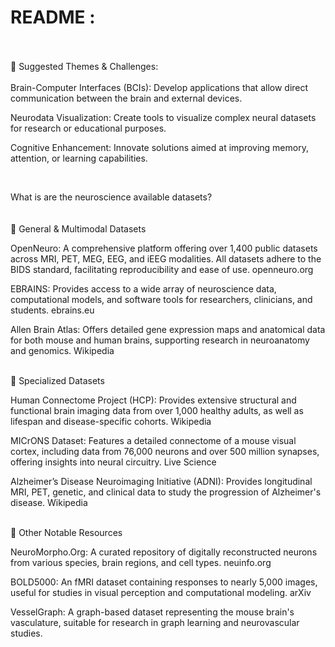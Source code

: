 # README :
<br>
<br>
​​🧩 Suggested Themes & Challenges:<br>
<br>
​Brain-Computer Interfaces (BCIs): Develop applications that allow direct communication between the brain and external devices.<br>

​Neurodata Visualization: Create tools to visualize complex neural datasets for research or educational purposes.<br>

​Cognitive Enhancement: Innovate solutions aimed at improving memory, attention, or learning capabilities.<br>

​

​What is are the neuroscience available datasets? <br>
<br>
<br>
​🧠 General & Multimodal Datasets <br>

​OpenNeuro: A comprehensive platform offering over 1,400 public datasets across MRI, PET, MEG, EEG, and iEEG modalities. All datasets adhere to the BIDS standard, facilitating reproducibility and ease of use. openneuro.org <br>

​EBRAINS: Provides access to a wide array of neuroscience data, computational models, and software tools for researchers, clinicians, and students. ebrains.eu <br>

​Allen Brain Atlas: Offers detailed gene expression maps and anatomical data for both mouse and human brains, supporting research in neuroanatomy and genomics. Wikipedia <br>

<br>
​🧬 Specialized Datasets <br>

​Human Connectome Project (HCP): Provides extensive structural and functional brain imaging data from over 1,000 healthy adults, as well as lifespan and disease-specific cohorts. Wikipedia <br>

​MICrONS Dataset: Features a detailed connectome of a mouse visual cortex, including data from 76,000 neurons and over 500 million synapses, offering insights into neural circuitry. Live Science <br>

​Alzheimer’s Disease Neuroimaging Initiative (ADNI): Provides longitudinal MRI, PET, genetic, and clinical data to study the progression of Alzheimer's disease. Wikipedia <br>

<br>
​🧩 Other Notable Resources <br>

​NeuroMorpho.Org: A curated repository of digitally reconstructed neurons from various species, brain regions, and cell types. neuinfo.org <br>

​BOLD5000: An fMRI dataset containing responses to nearly 5,000 images, useful for studies in visual perception and computational modeling. arXiv <br>

​VesselGraph: A graph-based dataset representing the mouse brain's vasculature, suitable for research in graph learning and neurovascular studies. <br>

